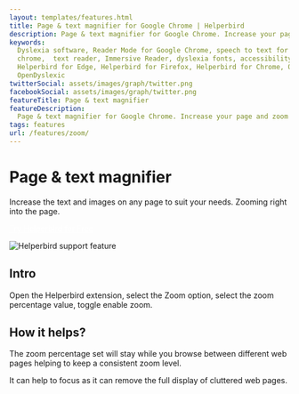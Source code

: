 ```yaml
---
layout: templates/features.html
title: Page & text magnifier for Google Chrome | Helperbird
description: Page & text magnifier for Google Chrome. Increase your page and zoom on any page.
keywords:
  Dyslexia software, Reader Mode for Google Chrome, speech to text for chrome, Text to speech for
  chrome,  text reader, Immersive Reader, dyslexia fonts, accessibility software, dyslexia software,
  Helperbird for Edge, Helperbird for Firefox, Helperbird for Chrome, Opendyslexic for Chrome,
  OpenDyslexic
twitterSocial: assets/images/graph/twitter.png
facebookSocial: assets/images/graph/twitter.png
featureTitle: Page & text magnifier
featureDescription:
  Page & text magnifier for Google Chrome. Increase your page and zoom on any page.
tags: features
url: /features/zoom/
---
```


# Page & text magnifier

Increase the text and images on any page to suit your needs. Zooming right into the page.

<a 
  class="px-8 py-3 border  text-base font-medium rounded-md text-white bg-pink-600 hover:bg-pink-700 " style="color: white;" 
  href="/pricing/"> Try Helperbird for Free </a>

![Helperbird support feature](https://www.helperbird.com/assets/images/new/text-to-speech/text-to-speech.png)

## Intro

Open the Helperbird extension, select the Zoom option, select the zoom percentage value, toggle
enable zoom.

## How it helps?

The zoom percentage set will stay while you browse between different web pages helping to keep a
consistent zoom level.

It can help to focus as it can remove the full display of cluttered web pages.

